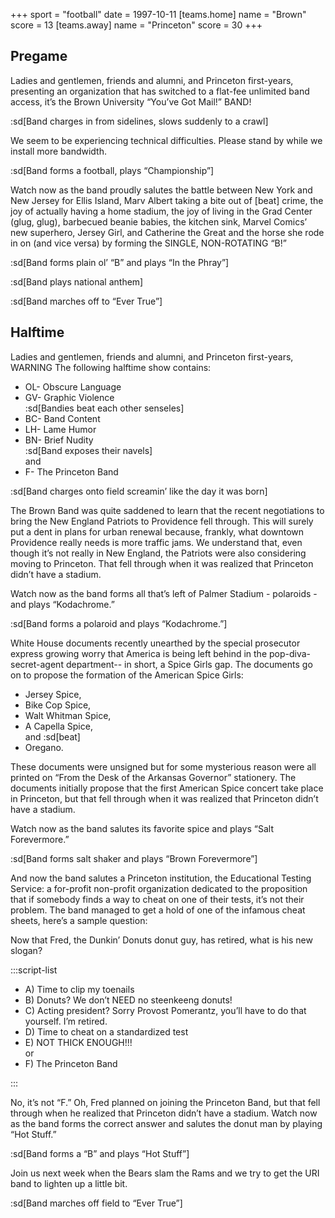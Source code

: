 +++
sport = "football"
date = 1997-10-11
[teams.home]
name = "Brown"
score = 13
[teams.away]
name = "Princeton"
score = 30
+++

## Pregame

Ladies and gentlemen, friends and alumni, and Princeton first-years, presenting an organization that has switched to a flat-fee unlimited band access, it’s the Brown University “You’ve Got Mail!” BAND!

:sd[Band charges in from sidelines, slows suddenly to a crawl]

We seem to be experiencing technical difficulties. Please stand by while we install more bandwidth.

:sd[Band forms a football, plays “Championship”]

Watch now as the band proudly salutes the battle between New York and New Jersey for Ellis Island, Marv Albert taking a bite out of [beat] crime, the joy of actually having a home stadium, the joy of living in the Grad Center (glug, glug), barbecued beanie babies, the kitchen sink, Marvel Comics’ new superhero, Jersey Girl, and Catherine the Great and the horse she rode in on (and vice versa) by forming the SINGLE, NON-ROTATING “B!”

:sd[Band forms plain ol’ “B” and plays “In the Phray”]

:sd[Band plays national anthem]

:sd[Band marches off to “Ever True”]

## Halftime

Ladies and gentlemen, friends and alumni, and Princeton first-years, WARNING The following halftime show contains:

- OL- Obscure Language
- GV- Graphic Violence\
  :sd[Bandies beat each other senseles]
- BC- Band Content
- LH- Lame Humor
- BN- Brief Nudity\
   :sd[Band exposes their navels]\
   and
- F- The Princeton Band

:sd[Band charges onto field screamin’ like the day it was born]

The Brown Band was quite saddened to learn that the recent negotiations to bring the New England Patriots to Providence fell through. This will surely put a dent in plans for urban renewal because, frankly, what downtown Providence really needs is more traffic jams. We understand that, even though it’s not really in New England, the Patriots were also considering moving to Princeton. That fell through when it was realized that Princeton didn’t have a stadium.

Watch now as the band forms all that’s left of Palmer Stadium - polaroids - and plays “Kodachrome.”

:sd[Band forms a polaroid and plays “Kodachrome.”]

White House documents recently unearthed by the special prosecutor express growing worry that America is being left behind in the pop-diva-secret-agent department-- in short, a Spice Girls gap. The documents go on to propose the formation of the American Spice Girls:

- Jersey Spice,
- Bike Cop Spice,
- Walt Whitman Spice,
- A Capella Spice,\
   and :sd[beat]
- Oregano.

These documents were unsigned but for some mysterious reason were all printed on “From the Desk of the Arkansas Governor” stationery. The documents initially propose that the first American Spice concert take place in Princeton, but that fell through when it was realized that Princeton didn’t have a stadium.

Watch now as the band salutes its favorite spice and plays “Salt Forevermore.”

:sd[Band forms salt shaker and plays “Brown Forevermore”]

And now the band salutes a Princeton institution, the Educational Testing Service: a for-profit non-profit organization dedicated to the proposition that if somebody finds a way to cheat on one of their tests, it’s not their problem. The band managed to get a hold of one of the infamous cheat sheets, here’s a sample question:

Now that Fred, the Dunkin’ Donuts donut guy, has retired, what is his new slogan?

:::script-list

- A) Time to clip my toenails
- B) Donuts? We don’t NEED no steenkeeng donuts!
- C) Acting president? Sorry Provost Pomerantz, you’ll have to do that yourself. I’m retired.
- D) Time to cheat on a standardized test
- E) NOT THICK ENOUGH!!!\
   or
- F) The Princeton Band

:::

No, it’s not “F.” Oh, Fred planned on joining the Princeton Band, but that fell through when he realized that Princeton didn’t have a stadium. Watch now as the band forms the correct answer and salutes the donut man by playing “Hot Stuff.”

:sd[Band forms a “B” and plays “Hot Stuff”]

Join us next week when the Bears slam the Rams and we try to get the URI band to lighten up a little bit.

:sd[Band marches off field to “Ever True”]
